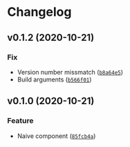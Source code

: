 # Changelog

<!--next-version-placeholder-->

## v0.1.2 (2020-10-21)
### Fix
* Version number missmatch ([`b8a64e5`](https://github.com/Hernrup/homeassistant-svc2evnt/commit/b8a64e5c4c5e906e93f56e2e458122c90da1ba5d))
* Build arguments ([`b566f01`](https://github.com/Hernrup/homeassistant-svc2evnt/commit/b566f0156ca9a3f51c1ef6952ec0d55580e5d5e7))

## v0.1.0 (2020-10-21)
### Feature
* Naive component ([`85fcb4a`](https://github.com/Hernrup/homeassistant-svc2evnt/commit/85fcb4a8c4170af9c24a37083317d30f1022f496))
